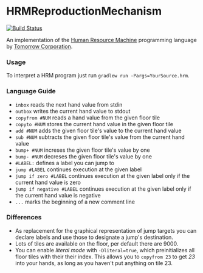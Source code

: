 # HRMReproductionMechanism

[![Build Status](https://travis-ci.org/oreissig/HRMReproductionMechanism.svg)](https://travis-ci.org/oreissig/HRMReproductionMechanism)

An implementation of the [Human Resource Machine](http://tomorrowcorporation.com/humanresourcemachine) programming language by [Tomorrow Corporation](http://tomorrowcorporation.com).

### Usage

To interpret a HRM program just run `gradlew run -Pargs=YourSource.hrm`.

### Language Guide

* `inbox` reads the next hand value from stdin
* `outbox` writes the current hand value to stdout
* `copyfrom #NUM` reads a hand value from the given floor tile
* `copyto #NUM` stores the current hand value in the given floor tile
* `add #NUM` adds the given floor tile's value to the current hand value
* `sub #NUM` subtracts the given floor tile's value from the current hand value
* `bump+ #NUM` increses the given floor tile's value by one
* `bump- #NUM` decreses the given floor tile's value by one
* `#LABEL:` defines a label you can jump to
* `jump #LABEL` continues execution at the given label
* `jump if zero #LABEL` continues execution at the given label only if the current hand value is zero
* `jump if negative #LABEL` continues execution at the given label only if the current hand value is negative
* `...` marks the beginning of a new comment line

### Differences

* As replacement for the graphical representation of jump targets you can declare labels and use those to designate a jump's destination.
* Lots of tiles are available on the floor, per default there are 9000.
* You can enable _literal mode_ with `-Dliteral=true`, which preinitializes all floor tiles with their their index. This allows you to `copyfrom 23` to get _23_ into your hands, as long as you haven't put anything on tile 23.
